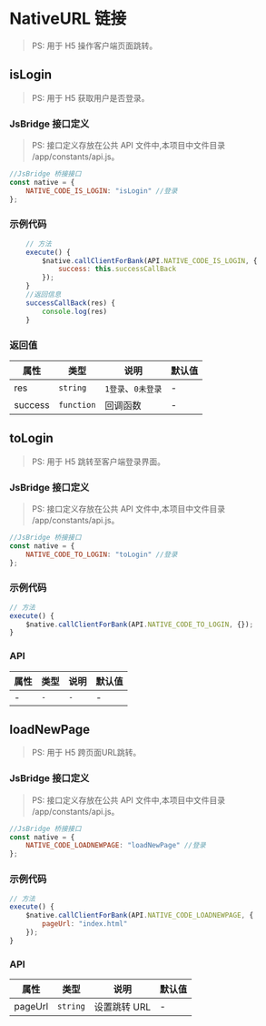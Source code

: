 # NativeURL 链接

> PS: 用于 H5 操作客户端页面跳转。

## isLogin

> PS: 用于 H5 获取用户是否登录。

### JsBridge 接口定义

> PS: 接口定义存放在公共 API 文件中,本项目中文件目录 /app/constants/api.js。

```js
//JsBridge 桥接接口
const native = {
    NATIVE_CODE_IS_LOGIN: "isLogin" //登录
};
```

### 示例代码

```js
    // 方法
    execute() {
        $native.callClientForBank(API.NATIVE_CODE_IS_LOGIN, {
            success: this.successCallBack
        });
    }
    //返回信息
    successCallBack(res) {
        console.log(res)
    }
```

### 返回值

| 属性 | 类型     | 说明               | 默认值 |
| ---- | -------- | ------------------ | ------ |
| res  | `string` | `1登录`、`0未登录` | -      |
| success   | `function` | 回调函数                  | -      |

## toLogin

> PS: 用于 H5 跳转至客户端登录界面。

### JsBridge 接口定义

> PS: 接口定义存放在公共 API 文件中,本项目中文件目录 /app/constants/api.js。

```js
//JsBridge 桥接接口
const native = {
    NATIVE_CODE_TO_LOGIN: "toLogin" //登录
};
```

### 示例代码

```js
// 方法
execute() {
    $native.callClientForBank(API.NATIVE_CODE_TO_LOGIN, {});
}
```

### API

| 属性 | 类型 | 说明 | 默认值 |
| ---- | ---- | ---- | ------ |
| -    | `-`  | `-`  | -      |

## loadNewPage

> PS: 用于 H5 跨页面URL跳转。

### JsBridge 接口定义

> PS: 接口定义存放在公共 API 文件中,本项目中文件目录 /app/constants/api.js。

```js
//JsBridge 桥接接口
const native = {
    NATIVE_CODE_LOADNEWPAGE: "loadNewPage" //登录
};
```

### 示例代码

```js
// 方法
execute() {
    $native.callClientForBank(API.NATIVE_CODE_LOADNEWPAGE, {
        pageUrl: "index.html"
    });
}
```

### API

| 属性    | 类型     | 说明         | 默认值 |
| ------- | -------- | ------------ | ------ |
| pageUrl | `string` | 设置跳转 URL | -      |
